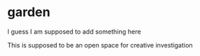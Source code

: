 # garden
I guess I am supposed to add something here

This is supposed to be an open space for creative investigation

